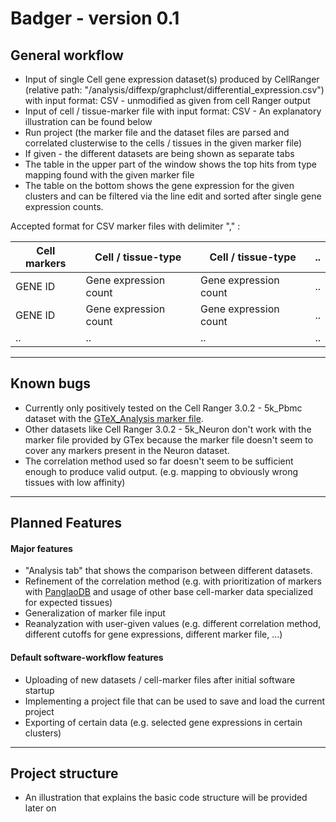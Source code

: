 # Badger - version 0.1

## General workflow
- Input of single Cell gene expression dataset(s) produced by CellRanger (relative path: "/analysis/diffexp/graphclust/differential_expression.csv")
  with input format: CSV - unmodified as given from cell Ranger output
- Input of cell / tissue-marker file
  with input format: CSV - An explanatory illustration can be found below
- Run project (the marker file and the dataset files are parsed and correlated clusterwise to the cells / tissues in the given marker file)
- If given - the different datasets are being shown as separate tabs
- The table in the upper part of the window shows the top hits from type mapping found with the given marker file
- The table on the bottom shows the gene expression for the given clusters and can be filtered via the line edit and sorted after single gene expression counts.

Accepted format for CSV marker files with delimiter "," :

| Cell markers | Cell / tissue-type | Cell / tissue-type |  ..  |
| ------ | ------ | ------ |  ------  |
| GENE ID | Gene expression count | Gene expression count |  ..  |
| GENE ID | Gene expression count | Gene expression count |  ..  |
|    ..   |          ..           |          ..           |  ..  |

---
## Known bugs
- Currently only positively tested on the Cell Ranger 3.0.2 - 5k_Pbmc dataset with the [GTeX_Analysis marker file](https://gtexportal.org/home/datasets). 
- Other datasets like Cell Ranger 3.0.2 - 5k_Neuron don't work with the marker file provided by GTex because the marker file doesn't seem to cover any markers present in the Neuron dataset.
- The correlation method used so far doesn't seem to be sufficient enough to produce valid output. (e.g. mapping to obviously wrong tissues with low affinity)

---
## Planned Features
#### Major features
- "Analysis tab" that shows the comparison between different datasets.
- Refinement of the correlation method (e.g. with prioritization of markers with [PanglaoDB](https://panglaodb.se/markers.html?cell_type=%27all_cells%27) and usage of other base cell-marker data specialized for expected tissues)
- Generalization of marker file input
- Reanalyzation with user-given values (e.g. different correlation method, different cutoffs for gene expressions, different marker file, ...)

#### Default software-workflow features
- Uploading of new datasets / cell-marker files after initial software startup
- Implementing a project file that can be used to save and load the current project
- Exporting of certain data (e.g. selected gene expressions in certain clusters)

---
## Project structure
- An illustration that explains the basic code structure will be provided later on